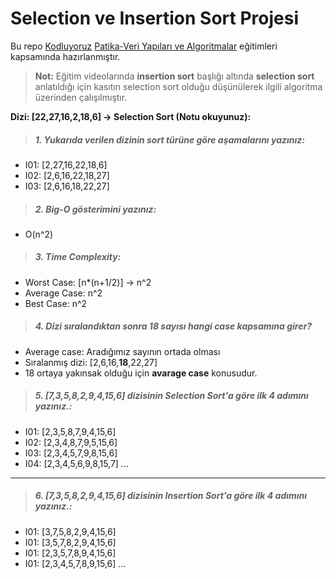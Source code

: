 # Selection ve Insertion Sort Projesi

Bu repo [Kodluyoruz](https://www.kodluyoruz.org) [Patika-Veri Yapıları ve Algoritmalar](https://app.patika.dev/courses/veri-yapilari-ve-algoritmalar) eğitimleri kapsamında hazırlanmıştır.

>**Not:** Eğitim videolarında **insertion sort** başlığı altında **selection sort** anlatıldığı için kasıtın selection sort olduğu düşünülerek ilgili algoritma üzerinden çalışılmıştır. 

**Dizi: [22,27,16,2,18,6] -> Selection Sort (Notu okuyunuz):**

>##### 1. Yukarıda verilen dizinin sort türüne göre aşamalarını yazınız:

+ I01: [2,27,16,22,18,6]
+ I02: [2,6,16,22,18,27]
+ I03: [2,6,16,18,22,27]

>##### 2. Big-O gösterimini yazınız:
+ O(n^2)

>##### 3. Time Complexity:

+ Worst Case: [n*(n+1/2)] -> n^2 
+ Average Case: n^2
+ Best Case: n^2

>##### 4. Dizi sıralandıktan sonra 18 sayısı hangi case kapsamına girer? 

+ Average case: Aradığımız sayının ortada olması
+ Sıralanmış dizi: [2,6,16,**18**,22,27]
+ 18 ortaya yakınsak olduğu için **avarage case** konusudur. 


>##### 5. [7,3,5,8,2,9,4,15,6] dizisinin Selection Sort'a göre ilk 4 adımını yazınız.:

+ I01: [2,3,5,8,7,9,4,15,6]
+ I02: [2,3,4,8,7,9,5,15,6]
+ I03: [2,3,4,5,7,9,8,15,6]
+ I04: [2,3,4,5,6,9,8,15,7]
...
---
>##### 6. [7,3,5,8,2,9,4,15,6] dizisinin Insertion Sort'a göre ilk 4 adımını yazınız.:

+ I01: [3,7,5,8,2,9,4,15,6]
+ I01: [3,5,7,8,2,9,4,15,6]
+ I01: [2,3,5,7,8,9,4,15,6]
+ I01: [2,3,4,5,7,8,9,15,6]
...